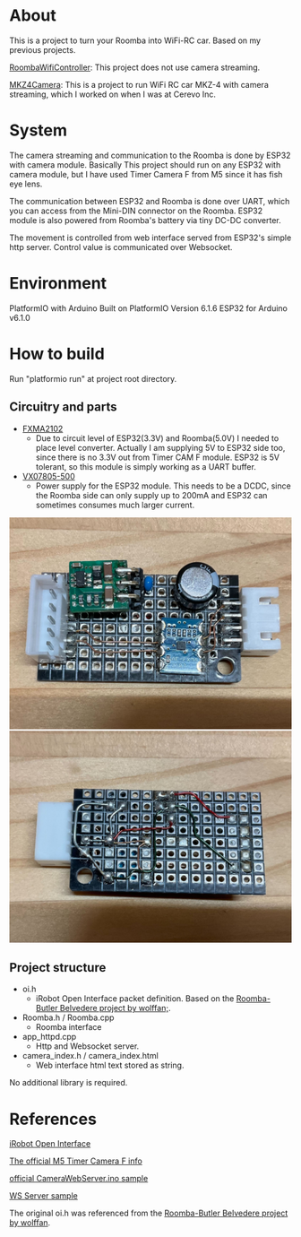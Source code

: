 # About
This is a project to turn your Roomba into WiFi-RC car. Based on my previous projects.

[RoombaWifiController](https://github.com/yuskegoto/RoombaWifiController): This project does not use camera streaming.

[MKZ4Camera](https://github.com/cerevo/MKZ4/tree/master/custom/MKZ4Camera): This is a project to run WiFi RC car MKZ-4 with camera streaming, which I worked on when I was at Cerevo Inc.

# System
The camera streaming and communication to the Roomba is done by ESP32 with camera module. Basically This project should run on any ESP32 with camera module, but I have used Timer Camera F from M5 since it has fish eye lens.

The communication between ESP32 and Roomba is done over UART, which you can access from the Mini-DIN connector on the Roomba. ESP32 module is also powered from Roomba's battery via tiny DC-DC converter.

The movement is controlled from web interface served from ESP32's simple http server. Control value is communicated over Websocket.

# Environment
PlatformIO with Arduino
Built on PlatformIO Version 6.1.6
ESP32 for Arduino v6.1.0

# How to build
Run "platformio run" at project root directory.

## Circuitry and parts
- [FXMA2102](https://akizukidenshi.com/catalog/g/gM-05825/)
    - Due to circuit level of ESP32(3.3V) and Roomba(5.0V) I needed to place level converter. Actually I am supplying 5V to ESP32 side too, since there is no 3.3V out from Timer CAM F module. ESP32 is 5V tolerant, so this module is simply working as a UART buffer.
- [VX07805-500](https://akizukidenshi.com/catalog/g/gM-15209/)
    - Power supply for the ESP32 module. This needs to be a DCDC, since the Roomba side can only supply up to 200mA and ESP32 can sometimes consumes much larger current.

![Circuit Board Front](https://github.com/yuskegoto/Roomba_Room_Rover/blob/master/Pics/IMG_5609.jpg?raw=true)
![Circuit Board Rear](https://github.com/yuskegoto/Roomba_Room_Rover/blob/master/Pics/IMG_5608.jpg?raw=true)

## Project structure
- oi.h
    - iRobot Open Interface packet definition. Based on the [Roomba-Butler Belvedere project by wolffan;](https://www.instructables.com/id/Belvedere-A-Butler-Robot/).
- Roomba.h / Roomba.cpp
    - Roomba interface
- app_httpd.cpp
    - Http and Websocket server.
- camera_index.h / camera_index.html
    - Web interface html text stored as string.

No additional library is required.

# References
[iRobot Open Interface](https://edu.irobot.com/learning-library/create-2-oi-spec)

[The official M5 Timer Camera F info](https://docs.m5stack.com/en/unit/timercam_f)

[official CameraWebServer.ino sample](https://github.com/espressif/arduino-esp32/tree/master/libraries/ESP32/examples/Camera/CameraWebServer)

[WS Server sample](https://docs.espressif.com/projects/esp-idf/en/latest/esp32/api-reference/protocols/esp_http_server.html#websocket-server)

The original oi.h was referenced from the [Roomba-Butler Belvedere project by wolffan](https://www.instructables.com/Belvedere-A-Butler-Robot/).
